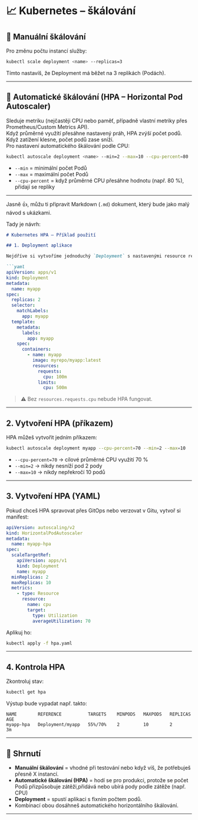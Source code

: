 

# 📈 Kubernetes – škálování

## 🔹 Manuální škálování
Pro změnu počtu instancí služby:
```bash
kubectl scale deployment <name> --replicas=3
````

Tímto nastavíš, že Deployment má běžet na 3 replikách (Podách).

---

## 🔹 Automatické škálování (HPA – Horizontal Pod Autoscaler)

Sleduje metriku (nejčastěji CPU nebo paměť, případně vlastní metriky přes Prometheus/Custom Metrics API).<br>
Když průměrné využití přesáhne nastavený práh, HPA zvýší počet podů.<br>
Když zatížení klesne, počet podů zase sníží.<br>
Pro nastavení automatického škálování podle CPU:<br>

```bash
kubectl autoscale deployment <name> --min=2 --max=10 --cpu-percent=80
```

* `--min` = minimální počet Podů
* `--max` = maximální počet Podů
* `--cpu-percent` = když průměrné CPU přesáhne hodnotu (např. 80 %), přidají se repliky
---
Jasně 👍, můžu ti připravit Markdown (`.md`) dokument, který bude jako malý návod s ukázkami.

Tady je návrh:

````markdown
# Kubernetes HPA – Příklad použití

## 1. Deployment aplikace

Nejdříve si vytvoříme jednoduchý `Deployment` s nastavenými resource requests/limits:

```yaml
apiVersion: apps/v1
kind: Deployment
metadata:
  name: myapp
spec:
  replicas: 2
  selector:
    matchLabels:
      app: myapp
  template:
    metadata:
      labels:
        app: myapp
    spec:
      containers:
        - name: myapp
          image: myrepo/myapp:latest
          resources:
            requests:
              cpu: 100m
            limits:
              cpu: 500m
````

> ⚠️ Bez `resources.requests.cpu` nebude HPA fungovat.

---

## 2. Vytvoření HPA (příkazem)

HPA můžeš vytvořit jedním příkazem:

```bash
kubectl autoscale deployment myapp --cpu-percent=70 --min=2 --max=10
```

* `--cpu-percent=70` → cílové průměrné CPU využití 70 %
* `--min=2` → nikdy nesníží pod 2 pody
* `--max=10` → nikdy nepřekročí 10 podů

---

## 3. Vytvoření HPA (YAML)

Pokud chceš HPA spravovat přes GitOps nebo verzovat v Gitu, vytvoř si manifest:

```yaml
apiVersion: autoscaling/v2
kind: HorizontalPodAutoscaler
metadata:
  name: myapp-hpa
spec:
  scaleTargetRef:
    apiVersion: apps/v1
    kind: Deployment
    name: myapp
  minReplicas: 2
  maxReplicas: 10
  metrics:
    - type: Resource
      resource:
        name: cpu
        target:
          type: Utilization
          averageUtilization: 70
```

Aplikuj ho:

```bash
kubectl apply -f hpa.yaml
```

---

## 4. Kontrola HPA

Zkontroluj stav:

```bash
kubectl get hpa
```

Výstup bude vypadat např. takto:

```
NAME        REFERENCE          TARGETS    MINPODS   MAXPODS   REPLICAS   AGE
myapp-hpa   Deployment/myapp   55%/70%    2         10        2          3m
```

---

## 📌 Shrnutí
* **Manuální škálování** = vhodné při testování nebo když víš, že potřebuješ přesně X instancí.
* **Automatické škálování (HPA)** = hodí se pro produkci, protože se počet Podů přizpůsobuje zátěži,přidává nebo ubírá pody podle zátěže (např. CPU)
* **Deployment** = spustí aplikaci s fixním počtem podů.
* Kombinací obou dosáhneš automatického horizontálního škálování.

---





